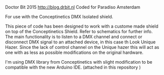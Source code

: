 Doctor Bit 2015
http://blog.drbit.nl
Coded for Paradiso Amsterdam

For use with the Conceptinetics DMX Isolated shield.

This piece of code has been designed to work with a custome made shield on top of the Conceptinetics
Shield. Refer to schematics for further info.
The main functionality is to listen to a DMX channel and connect or disconnect DMX signal to an attached 
device, in this case th Look Unique Hazer.
Since the lack of control channel on the Unique hazer this will act as one with as less as possible
modifications on the original hardware.


I'm using DMX library from Conceptinetics with slight modification to be compatible with the 
new Arduino IDE. (attached in this repository )